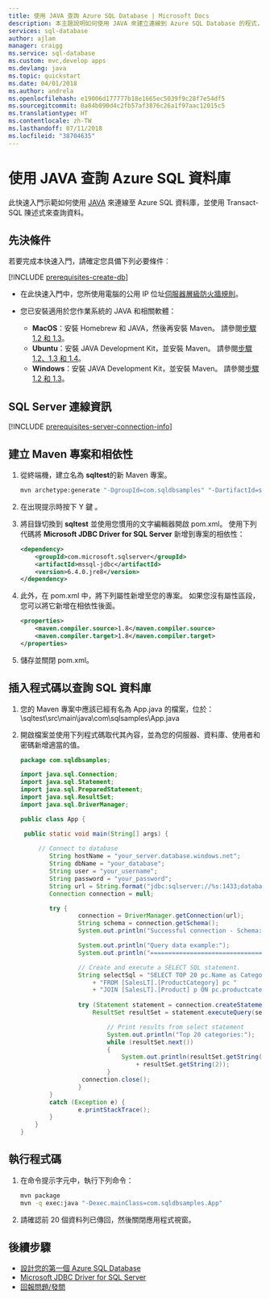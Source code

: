 ```yaml
---
title: 使用 JAVA 查詢 Azure SQL Database | Microsoft Docs
description: 本主題說明如何使用 JAVA 來建立連線到 Azure SQL Database 的程式，並使用 Transact-SQL 陳述式查詢。
services: sql-database
author: ajlam
manager: craigg
ms.service: sql-database
ms.custom: mvc,develop apps
ms.devlang: java
ms.topic: quickstart
ms.date: 04/01/2018
ms.author: andrela
ms.openlocfilehash: e19006d177777b18e1665ec5039f9c28f7e54df5
ms.sourcegitcommit: 0a84b090d4c2fb57af3876c26a1f97aac12015c5
ms.translationtype: HT
ms.contentlocale: zh-TW
ms.lasthandoff: 07/11/2018
ms.locfileid: "38704635"
---
```

# <a name="use-java-to-query-an-azure-sql-database"></a>使用 JAVA 查詢 Azure SQL 資料庫

此快速入門示範如何使用 [JAVA](https://docs.microsoft.com/sql/connect/jdbc/microsoft-jdbc-driver-for-sql-server) 來連線至 Azure SQL 資料庫，並使用 Transact-SQL 陳述式來查詢資料。

## <a name="prerequisites"></a>先決條件

若要完成本快速入門，請確定您具備下列必要條件︰

[!INCLUDE [prerequisites-create-db](../../includes/sql-database-connect-query-prerequisites-create-db-includes.md)]

- 在此快速入門中，您所使用電腦的公用 IP 位址[伺服器層級防火牆規則](sql-database-get-started-portal.md#create-a-server-level-firewall-rule)。

- 您已安裝適用於您作業系統的 JAVA 和相關軟體：

    - **MacOS**：安裝 Homebrew 和 JAVA，然後再安裝 Maven。 請參閱[步驟 1.2 和 1.3](https://www.microsoft.com/sql-server/developer-get-started/java/mac/)。
    - **Ubuntu**：安裝 JAVA Development Kit，並安裝 Maven。 請參閱[步驟 1.2、1.3 和 1.4](https://www.microsoft.com/sql-server/developer-get-started/java/ubuntu/)。
    - **Windows**：安裝 JAVA Development Kit，並安裝 Maven。 請參閱[步驟 1.2 和 1.3](https://www.microsoft.com/sql-server/developer-get-started/java/windows/)。    

## <a name="sql-server-connection-information"></a>SQL Server 連線資訊

[!INCLUDE [prerequisites-server-connection-info](../../includes/sql-database-connect-query-prerequisites-server-connection-info-includes.md)]

## <a name="create-maven-project-and-dependencies"></a>**建立 Maven 專案和相依性**
1. 從終端機，建立名為 **sqltest**的新 Maven 專案。 

   ```bash
   mvn archetype:generate "-DgroupId=com.sqldbsamples" "-DartifactId=sqltest" "-DarchetypeArtifactId=maven-archetype-quickstart" "-Dversion=1.0.0"
   ```

2. 在出現提示時按下 Y 鍵 。
3. 將目錄切換到 **sqltest** 並使用您慣用的文字編輯器開啟 pom.xml。  使用下列代碼將 **Microsoft JDBC Driver for SQL Server** 新增到專案的相依性：

   ```xml
   <dependency>
       <groupId>com.microsoft.sqlserver</groupId>
       <artifactId>mssql-jdbc</artifactId>
       <version>6.4.0.jre8</version>
   </dependency>
   ```

4. 此外，在 pom.xml 中，將下列屬性新增至您的專案。  如果您沒有屬性區段，您可以將它新增在相依性後面。

   ```xml
   <properties>
       <maven.compiler.source>1.8</maven.compiler.source>
       <maven.compiler.target>1.8</maven.compiler.target>
   </properties>
   ```

5. 儲存並關閉 pom.xml。

## <a name="insert-code-to-query-sql-database"></a>插入程式碼以查詢 SQL 資料庫

1. 您的 Maven 專案中應該已經有名為 App.java 的檔案，位於：\sqltest\src\main\java\com\sqlsamples\App.java

2. 開啟檔案並使用下列程式碼取代其內容，並為您的伺服器、資料庫、使用者和密碼新增適當的值。

   ```java
   package com.sqldbsamples;

   import java.sql.Connection;
   import java.sql.Statement;
   import java.sql.PreparedStatement;
   import java.sql.ResultSet;
   import java.sql.DriverManager;

   public class App {

    public static void main(String[] args) {
    
        // Connect to database
           String hostName = "your_server.database.windows.net";
           String dbName = "your_database";
           String user = "your_username";
           String password = "your_password";
           String url = String.format("jdbc:sqlserver://%s:1433;database=%s;user=%s;password=%s;encrypt=true;hostNameInCertificate=*.database.windows.net;loginTimeout=30;", hostName, dbName, user, password);
           Connection connection = null;

           try {
                   connection = DriverManager.getConnection(url);
                   String schema = connection.getSchema();
                   System.out.println("Successful connection - Schema: " + schema);

                   System.out.println("Query data example:");
                   System.out.println("=========================================");

                   // Create and execute a SELECT SQL statement.
                   String selectSql = "SELECT TOP 20 pc.Name as CategoryName, p.name as ProductName " 
                       + "FROM [SalesLT].[ProductCategory] pc "  
                       + "JOIN [SalesLT].[Product] p ON pc.productcategoryid = p.productcategoryid";
                
                   try (Statement statement = connection.createStatement();
                       ResultSet resultSet = statement.executeQuery(selectSql)) {

                           // Print results from select statement
                           System.out.println("Top 20 categories:");
                           while (resultSet.next())
                           {
                               System.out.println(resultSet.getString(1) + " "
                                   + resultSet.getString(2));
                           }
                    connection.close();
                   }                   
           }
           catch (Exception e) {
                   e.printStackTrace();
           }
       }
   }
   ```

## <a name="run-the-code"></a>執行程式碼

1. 在命令提示字元中，執行下列命令：

   ```bash
   mvn package
   mvn -q exec:java "-Dexec.mainClass=com.sqldbsamples.App"
   ```

2. 請確認前 20 個資料列已傳回，然後關閉應用程式視窗。


## <a name="next-steps"></a>後續步驟
- [設計您的第一個 Azure SQL Database](sql-database-design-first-database.md)
- [Microsoft JDBC Driver for SQL Server](https://github.com/microsoft/mssql-jdbc)
- [回報問題/發問](https://github.com/microsoft/mssql-jdbc/issues)

